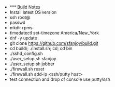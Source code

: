  - *** Build Notes
 - Install latest OS version
 - ssh root@<new host>
 - passwd
 - mkdir rpms
 - timedatectl set-timezone America/New_York
 - dnf -y update
 - git clone https://github.com/sfanjoy/build.git
 - cd build/<os name>; ./install.sh; cd; cd bin
 - ./sshd_config.sh
 - ./user_setup.sh sfanjoy
 - ./user_setup.sh jobber
 - ./firewall.sh reset
 - ./firewall.sh add-ip <ssh/putty host>
 - test connection and drop of console use putty/ssh
